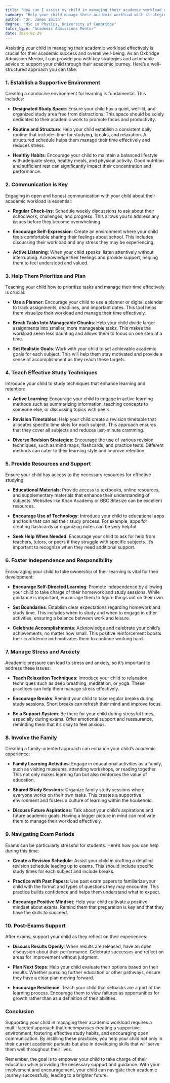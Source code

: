 ```yaml
---
title: "How can I assist my child in managing their academic workload effectively?"
summary: "Help your child manage their academic workload with strategies for a supportive environment, designated study space, and effective routines for success."
author: "Dr. James Smith"
degree: "MSc in Physics, University of Cambridge"
tutor_type: "Academic Admissions Mentor"
date: 2024-02-29
---
```


Assisting your child in managing their academic workload effectively is crucial for their academic success and overall well-being. As an Oxbridge Admission Mentor, I can provide you with key strategies and actionable advice to support your child through their academic journey. Here’s a well-structured approach you can take:

### 1. Establish a Supportive Environment

Creating a conducive environment for learning is fundamental. This includes:

- **Designated Study Space**: Ensure your child has a quiet, well-lit, and organized study area free from distractions. This space should be solely dedicated to their academic work to promote focus and productivity.

- **Routine and Structure**: Help your child establish a consistent daily routine that includes time for studying, breaks, and relaxation. A structured schedule helps them manage their time effectively and reduces stress.

- **Healthy Habits**: Encourage your child to maintain a balanced lifestyle with adequate sleep, healthy meals, and physical activity. Good nutrition and sufficient rest can significantly impact their concentration and performance.

### 2. Communication is Key

Engaging in open and honest communication with your child about their academic workload is essential:

- **Regular Check-Ins**: Schedule weekly discussions to ask about their schoolwork, challenges, and progress. This allows you to address any issues before they become overwhelming.

- **Encourage Self-Expression**: Create an environment where your child feels comfortable sharing their feelings about school. This includes discussing their workload and any stress they may be experiencing.

- **Active Listening**: When your child speaks, listen attentively without interrupting. Acknowledge their feelings and provide support, helping them to feel understood and valued.

### 3. Help Them Prioritize and Plan

Teaching your child how to prioritize tasks and manage their time effectively is crucial:

- **Use a Planner**: Encourage your child to use a planner or digital calendar to track assignments, deadlines, and important dates. This tool helps them visualize their workload and manage their time effectively.

- **Break Tasks Into Manageable Chunks**: Help your child divide larger assignments into smaller, more manageable tasks. This makes the workload seem less daunting and allows them to focus on one step at a time.

- **Set Realistic Goals**: Work with your child to set achievable academic goals for each subject. This will help them stay motivated and provide a sense of accomplishment as they reach these targets.

### 4. Teach Effective Study Techniques

Introduce your child to study techniques that enhance learning and retention:

- **Active Learning**: Encourage your child to engage in active learning methods such as summarizing information, teaching concepts to someone else, or discussing topics with peers.

- **Revision Timetables**: Help your child create a revision timetable that allocates specific time slots for each subject. This approach ensures that they cover all subjects and reduces last-minute cramming.

- **Diverse Revision Strategies**: Encourage the use of various revision techniques, such as mind maps, flashcards, and practice tests. Different methods can cater to their learning style and improve retention.

### 5. Provide Resources and Support

Ensure your child has access to the necessary resources for effective studying:

- **Educational Materials**: Provide access to textbooks, online resources, and supplementary materials that enhance their understanding of subjects. Websites like Khan Academy or BBC Bitesize can be excellent resources.

- **Encourage Use of Technology**: Introduce your child to educational apps and tools that can aid their study process. For example, apps for creating flashcards or organizing notes can be very helpful.

- **Seek Help When Needed**: Encourage your child to ask for help from teachers, tutors, or peers if they struggle with specific subjects. It’s important to recognize when they need additional support.

### 6. Foster Independence and Responsibility

Encouraging your child to take ownership of their learning is vital for their development:

- **Encourage Self-Directed Learning**: Promote independence by allowing your child to take charge of their homework and study sessions. While guidance is important, encourage them to figure things out on their own.

- **Set Boundaries**: Establish clear expectations regarding homework and study time. This includes when to study and when to engage in other activities, ensuring a balance between work and leisure.

- **Celebrate Accomplishments**: Acknowledge and celebrate your child’s achievements, no matter how small. This positive reinforcement boosts their confidence and motivates them to continue working hard.

### 7. Manage Stress and Anxiety

Academic pressure can lead to stress and anxiety, so it’s important to address these issues:

- **Teach Relaxation Techniques**: Introduce your child to relaxation techniques such as deep breathing, meditation, or yoga. These practices can help them manage stress effectively.

- **Encourage Breaks**: Remind your child to take regular breaks during study sessions. Short breaks can refresh their mind and improve focus.

- **Be a Support System**: Be there for your child during stressful times, especially during exams. Offer emotional support and reassurance, reminding them that it’s okay to feel anxious.

### 8. Involve the Family

Creating a family-oriented approach can enhance your child’s academic experience:

- **Family Learning Activities**: Engage in educational activities as a family, such as visiting museums, attending workshops, or reading together. This not only makes learning fun but also reinforces the value of education.

- **Shared Study Sessions**: Organize family study sessions where everyone works on their own tasks. This creates a supportive environment and fosters a culture of learning within the household.

- **Discuss Future Aspirations**: Talk about your child’s aspirations and future academic goals. Having a bigger picture in mind can motivate them to manage their workload effectively.

### 9. Navigating Exam Periods

Exams can be particularly stressful for students. Here’s how you can help during this time:

- **Create a Revision Schedule**: Assist your child in drafting a detailed revision schedule leading up to exams. This should include specific study times for each subject and include breaks.

- **Practice with Past Papers**: Use past exam papers to familiarize your child with the format and types of questions they may encounter. This practice builds confidence and helps them understand what to expect.

- **Encourage Positive Mindset**: Help your child cultivate a positive mindset about exams. Remind them that preparation is key and that they have the skills to succeed.

### 10. Post-Exams Support

After exams, support your child as they reflect on their experiences:

- **Discuss Results Openly**: When results are released, have an open discussion about their performance. Celebrate successes and reflect on areas for improvement without judgment.

- **Plan Next Steps**: Help your child evaluate their options based on their results. Whether pursuing further education or other pathways, ensure they have a clear plan moving forward.

- **Encourage Resilience**: Teach your child that setbacks are a part of the learning process. Encourage them to view failures as opportunities for growth rather than as a definition of their abilities.

### Conclusion

Supporting your child in managing their academic workload requires a multi-faceted approach that encompasses creating a supportive environment, fostering effective study habits, and encouraging open communication. By instilling these practices, you help your child not only in their current academic pursuits but also in developing skills that will serve them well throughout their lives.

Remember, the goal is to empower your child to take charge of their education while providing the necessary support and guidance. With your involvement and encouragement, your child can navigate their academic journey successfully, leading to a brighter future.
    